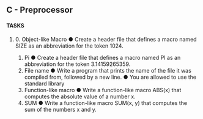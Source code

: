 <h2> C - Preprocessor </h2>

<h4> TASKS </h4>

<ol>
<li> 0. Object-like Macro
● Create a header file that defines a macro named SIZE as an abbreviation for
the token 1024. </li>

1. Pi
● Create a header file that defines a macro named PI as an abbreviation for the
token 3.14159265359.
2. File name
● Write a program that prints the name of the file it was compiled from, followed
by a new line.
● You are allowed to use the standard library
3. Function-like macro
● Write a function-like macro ABS(x) that computes the absolute value of a
number x.
4. SUM
● Write a function-like macro SUM(x, y) that computes the sum of the numbers
x and y.
</ol>
